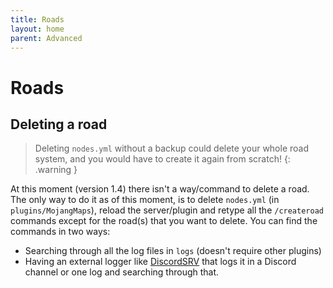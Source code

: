 ```yaml
---
title: Roads
layout: home
parent: Advanced
---
```


# Roads

## Deleting a road
> Deleting `nodes.yml` without a backup could delete your whole road system, and you would have to create it again from scratch!
{: .warning }

At this moment (version 1.4) there isn't a way/command to delete a road. The only way to do it as of this moment, is to delete `nodes.yml` (in `plugins/MojangMaps`), reload the server/plugin and retype all the `/createroad` commands except for the road(s) that you want to delete. You can find the commands in two ways:
- Searching through all the log files in `logs` (doesn't require other plugins)
- Having an external logger like [DiscordSRV] that logs it in a Discord channel or one log and searching through that.

[DiscordSRV]: https://github.com/DiscordSRV/DiscordSRV